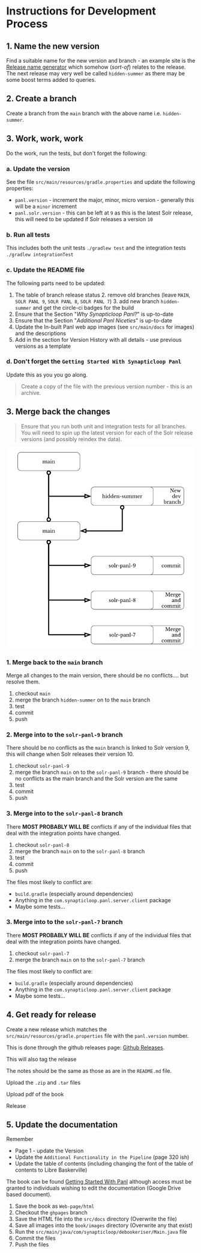 # Instructions for Development Process

## 1. Name the new version 

Find a suitable name for the new version and branch - an example site is the [Release name generator](https://codesandbox.io/p/sandbox/release-name-generator-5ow5w?file=%2Fsrc%2Findex.js) 
which somehow (_sort-of_) relates to the release.  The next release may very well be called `hidden-summer` as there may 
be some boost terms added to queries.

## 2. Create a branch 

Create a branch from the `main` branch with the above name i.e. `hidden-summer`.

## 3. Work, work, work

Do the work, run the tests, but don't forget the following:

### a. Update the version

See the file `src/main/resources/gradle.properties` and update the following properties:

 - `panl.version` - increment the major, minor, micro version - generally this will be a `minor` increment
 - `panl.solr.version` - this can be left at `9` as this is the latest Solr release, this will need to be updated if Solr releases a version `10`

### b. Run all tests

This includes both the unit tests `./gradlew test` and the integration tests `./gradlew integrationTest`

### c. Update the README file

The following parts need to be updated:

1. The table of branch release status
   2. remove old branches (leave `MAIN`, `SOLR PANL 9`, `SOLR PANL 8`, `SOLR PANL 7`)
   3. add new branch `hidden-summer` and get the circle-ci badges for the build
2. Ensure that the Section "_Why Synapticloop Panl?_" is up-to-date 
2. Ensure that the Section "_Additional Panl Niceties_" is up-to-date 
3. Update the In-built Panl web app images (see `src/main/docs` for images) and the descriptions 
4. Add in the section for Version History with all details - use previous versions as a template

### d. Don't forget the `Getting Started With Synapticloop Panl` 

Update this as you you go along.

> Create a copy of the file with the previous version number - this is an archive.

## 3. Merge back the changes

> Ensure that you run both unit and integration tests for all branches.  You will need to spin up the latest version for 
> each of the Solr release versions (and possibly reindex the data).

<img src="src/docs/panl-dev-branching-strategy.png" title="Flowchart of the branching strategy" />


### 1. Merge back to the `main` branch

Merge all changes to the main version, there should be no conflicts....  but resolve them.

1. checkout `main`
2. merge the branch `hidden-summer` on to the `main` branch
1. test
1. commit
1. push


### 2. Merge into to the `solr-panl-9` branch

There should be no conflicts as the `main` branch is linked to Solr version 9, this will change when Solr releases their 
version 10.

1. checkout `solr-panl-9`
1. merge the branch `main` on to the `solr-panl-9` branch - there should be no conflicts as the main branch and the Solr version are the same
1. test
1. commit
1. push


### 3. Merge into to the `solr-panl-8` branch

There **MOST PROBABLY WILL BE** conflicts if any of the individual files that deal with the integration points have 
changed.

1. checkout `solr-panl-8`
1. merge the branch `main` on to the `solr-panl-8` branch
1. test
1. commit
1. push

The files most likely to conflict are:

 - `build.gradle` (especially around dependencies)
 - Anything in the `com.synapticloop.panl.server.client` package
 - Maybe some tests...

### 3. Merge into to the `solr-panl-7` branch

There **MOST PROBABLY WILL BE** conflicts if any of the individual files that deal with the integration points have
changed.

1. checkout `solr-panl-7`
1. merge the branch `main` on to the `solr-panl-7` branch

The files most likely to conflict are:

- `build.gradle` (especially around dependencies)
- Anything in the `com.synapticloop.panl.server.client` package
- Maybe some tests...

## 4. Get ready for release

Create a new release which matches the `src/main/resources/gradle.properties` file with the `panl.version` number.

This is done through the github releases page: [Github Releases](https://github.com/synapticloop/panl/releases).

This will also tag the release

The notes should be the same as those as are in the `README.md` file.

Upload the `.zip` and `.tar` files 

Upload pdf of the book 

Release

## 5. Update the documentation

Remember

 - Page 1 - update the Version
 - Update the `Additional Functionality in the Pipeline` (page 320 ish)
 - Update the table of contents (including changing the font of the table of contents to Libre Baskerville)

The book can be found [Getting Started With Panl](https://docs.google.com/document/d/1r2LVM0KGUI7NWdMVm4TE0e7SOS2qF2Mk6TptLoL1BcU/edit?tab=t.0) 
although access must be granted to individuals wishing to edit the documentation (Google Drive based document).


1. Save the book as `Web-page/html`
2. Checkout the `ghpages` branch
3. Save the HTML file into the `src/docs` directory (Overwrite the file)
4. Save all images into the `book/images` directory (Overwrite any that exist)
5. Run the `src/main/java/com/synapticloop/debookeriser/Main.java` file
6. Commit the files
7. Push the files